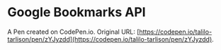 # Google Bookmarks API

A Pen created on CodePen.io. Original URL: [https://codepen.io/talilo-tarlison/pen/zYJyzdd](https://codepen.io/talilo-tarlison/pen/zYJyzdd).

